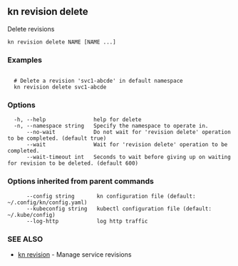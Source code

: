 ## kn revision delete

Delete revisions

```
kn revision delete NAME [NAME ...]
```

### Examples

```

  # Delete a revision 'svc1-abcde' in default namespace
  kn revision delete svc1-abcde
```

### Options

```
  -h, --help               help for delete
  -n, --namespace string   Specify the namespace to operate in.
      --no-wait            Do not wait for 'revision delete' operation to be completed. (default true)
      --wait               Wait for 'revision delete' operation to be completed.
      --wait-timeout int   Seconds to wait before giving up on waiting for revision to be deleted. (default 600)
```

### Options inherited from parent commands

```
      --config string       kn configuration file (default: ~/.config/kn/config.yaml)
      --kubeconfig string   kubectl configuration file (default: ~/.kube/config)
      --log-http            log http traffic
```

### SEE ALSO

* [kn revision](kn_revision.md)	 - Manage service revisions

